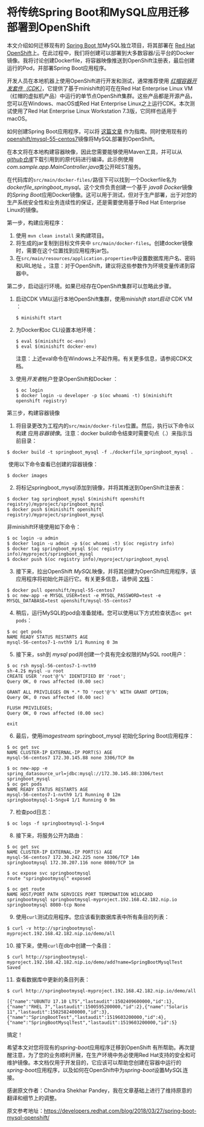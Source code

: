 # 将传统Spring Boot和MySQL应用迁移部署到OpenShift

本文介绍如何迁移现有的 [Spring Boot ](http://projects.spring.io/spring-boot/)加MySQL独立项目，将其部署在 [Red Hat OpenShift](https://developers.redhat.com/products/openshift/overview/)上。在此过程中，我们将创建可以部署到大多数容器/云平台的Docker镜像。我将讨论创建Dockerfile，将容器映像推送到OpenShift注册表，最后创建运行的Pod，并部署Spring Boot应用程序。

开发人员在本地机器上使用OpenShift进行开发和测试，通常推荐使用  [*红帽容器开发套件（CDK）*](https://developers.redhat.com/products/cdk/overview/)，它提供了基于minishift的可在在Red Hat Enterprise Linux VM（红帽的虚拟机产品）中运行的单节点OpenShift集群。这些产品都是开源产品，您可以在Windows、macOS或Red Hat Enterprise Linux之上运行CDK。本次测试使用了Red Hat Enterprise Linux Workstation 7.3版，它同样也适用于macOS。

如何创建Spring Boot应用程序，可以将  [这篇文章](https://spring.io/guides/gs/accessing-data-mysql/)  作为指南。同时使用现有的[openshift/mysql-55-centos7](https://docs.openshift.com/container-platform/3.11/using_images/db_images/mysql.html)镜像将MySQL部署到OpenShift。

在本文将在本地构建容器映像，因此您需要能够使用Maven工具，并可以从[*github仓库*](https://github.com/1984shekhar/POC/tree/master/mysql-springboot-docker-openshift)下载引用到的原代码进行编译。此示例使用*com.sample.app.MainController.java*类公开REST服务。

在代码库的`src/main/docker-files/`路径下可以找到一个Dockerfile名为*dockerfile_springboot_mysql*。这个文件负责创建一个基于 *java8 Docker*镜像的*Spring Boot*应用Docker镜像。这可以用于测试，但对于生产部署，出于对您的生产系统安全性和业务连续性的保证，还是需要使用基于Red Hat Enterprise Linux的镜像。

第一步，构建应用程序：

1. 使用 `mvn clean install` 来构建项目。
2. 将生成的jar复制到目标文件夹中  `src/main/docker-files`。创建docker镜像时，需要在这个位置找到应用程序jar包。
3. 在`src/main/resources/application.properties`中设置数据库用户名、密码和URL地址 。注意：对于OpenShift，建议将这些参数作为环境变量传递到容器中。

第二步，启动运行环境。如果已经存在OpenShift集群可以忽略此步骤。

1. 启动CDK VM以运行本地OpenShift集群，使用*minishift start启动* CDK VM  ：

   ```shell
   $ minishift start 
   ```

2. 为Docker和oc CLI设置本地环境：

   ```shell
   $ eval $(minishift oc-env) 
   $ eval $(minishift docker-env) 
   ```

   注意：上述eval命令在Windows上不起作用。有关更多信息，请参阅CDK文档。

3. 使用*开发者*帐户登录OpenShift和Docker  ：

   ```shell
   $ oc login
   $ docker login -u developer -p $(oc whoami -t) $(minishift openshift registry)
   ```

第三步，构建容器镜像

1. 将目录更改为工程内的`src/main/docker-files`位置。然后，执行以下命令以构建 应用*容器镜像*。注意：docker build命令结束时需要句点（.）来指示当前目录：

```shell
$ docker build -t springboot_mysql -f ./dockerfile_springboot_mysql .
```

​	使用以下命令查看已创建的容器镜像：

```shell
$ docker images
```

2. 将标记springboot_mysql添加到镜像，并将其推送到OpenShift注册表：

```shell
$ docker tag springboot_mysql $(minishift openshift registry)/myproject/springboot_mysql
$ docker push $(minishift openshift registry)/myproject/springboot_mysql
```

非minishift环境使用如下命令：

```shell
$ oc login -u admin
$ docker login -u admin -p $(oc whoami -t) $(oc registry info)
$ docker tag springboot_mysql $(oc registry info)/myproject/springboot_mysql
$ docker push $(oc registry info)/myproject/springboot_mysql
```

3. 接下来，拉出OpenShift  *MySQL*映像，并将其创建为OpenShift应用程序，该应用程序将初始化并运行它。有关更多信息，请参阅 [文档](https://docs.openshift.com/container-platform/3.11/using_images/db_images/mysql.html)：

```shell
$ docker pull openshift/mysql-55-centos7
$ oc new-app -e MYSQL_USER=test -e MYSQL_PASSWORD=test -e MYSQL_DATABASE=test openshift/mysql-55-centos7
```

4. 稍后，运行MySQL的pod会准备就绪。您可以使用以下方式检查状态`oc get pods`：

```shell
$ oc get pods
NAME READY STATUS RESTARTS AGE 
mysql-56-centos7-1-nvth9 1/1 Running 0 3m
```

5. 接下来，ssh到  *mysql* pod并创建一个具有完全权限的MySQL root用户：

```shell
$ oc rsh mysql-56-centos7-1-nvth9
sh-4.2$ mysql -u root
CREATE USER 'root'@'%' IDENTIFIED BY 'root';
Query OK, 0 rows affected (0.00 sec)
 
GRANT ALL PRIVILEGES ON *.* TO 'root'@'%' WITH GRANT OPTION;
Query OK, 0 rows affected (0.00 sec)
 
FLUSH PRIVILEGES;
Query OK, 0 rows affected (0.00 sec)
 
exit
```

6. 最后，使用*imagestream* springboot_mysql 初始化Spring Boot应用程序：

```shell
$ oc get svc
NAME CLUSTER-IP EXTERNAL-IP PORT(S) AGE
mysql-56-centos7 172.30.145.88 none 3306/TCP 8m
 
$ oc new-app -e spring_datasource_url=jdbc:mysql://172.30.145.88:3306/test springboot_mysql
$ oc get pods
NAME READY STATUS RESTARTS AGE
mysql-56-centos7-1-nvth9 1/1 Running 0 12m
springbootmysql-1-5ngv4 1/1 Running 0 9m
```

7. 检查pod日志：

```shell
$ oc logs -f springbootmysql-1-5ngv4
```

8. 接下来，将服务公开为路由：

```shell
$ oc get svc
NAME CLUSTER-IP EXTERNAL-IP PORT(S) AGE
mysql-56-centos7 172.30.242.225 none 3306/TCP 14m
springbootmysql 172.30.207.116 none 8080/TCP 1m
 
$ oc expose svc springbootmysql
route "springbootmysql" exposed
 
$ oc get route
NAME HOST/PORT PATH SERVICES PORT TERMINATION WILDCARD
springbootmysql springbootmysql-myproject.192.168.42.182.nip.io springbootmysql 8080-tcp None
```

9. 使用`curl`测试应用程序。您应该看到数据库表中所有条目的列表：

```shell
$ curl -v http://springbootmysql-myproject.192.168.42.182.nip.io/demo/all
```

10. 接下来，使用`curl`在db中创建一个条目：

```shell
$ curl http://springbootmysql-myproject.192.168.42.182.nip.io/demo/add?name=SpringBootMysqlTest
Saved
```

11. 查看数据库中更新的条目列表：

```shell
$ curl http://springbootmysql-myproject.192.168.42.182.nip.io/demo/all
 
[{"name":"UBUNTU 17.10 LTS","lastaudit":1502409600000,"id":1},{"name":"RHEL 7","lastaudit":1500595200000,"id":2},{"name":"Solaris 11","lastaudit":1502582400000,"id":3},{"name":"SpringBootTest","lastaudit":1519603200000,"id":4},{"name":"SpringBootMysqlTest","lastaudit":1519603200000,"id":5}
```



搞定！

希望本文对您将现有的*spring-boot*应用程序迁移到OpenShift 有所帮助。再次提醒注意，为了您的业务顺利开展，在生产环境中务必使用Red Hat支持的安全和可维护镜像。本文档仅用于开发目的，它应该可以帮助您创建在容器中运行的*spring-boot*应用程序，以及如何在OpenShift中为*spring-boot*设置*MySQL*连接。



感谢原文作者：Chandra Shekhar Pandey，我在文章基础上进行了维持原意的翻译和细节上的调整。

原文参考地址：https://developers.redhat.com/blog/2018/03/27/spring-boot-mysql-openshift/

